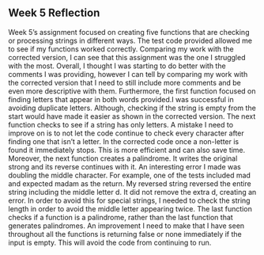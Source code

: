 ## Week 5 Reflection 

Week 5’s assignment focused on creating five functions that are checking or processing strings in different ways. The test code provided allowed me to see if my functions worked correctly. Comparing my work with the corrected version, I can see that this assignment was the one I struggled with the most. Overall, I thought I was starting to do better with the comments I was providing, however I can tell by comparing my work with the corrected version that I need to still include more comments and be even more descriptive with them. Furthermore, the first function focused on finding letters that appear in both words provided.I was successful in avoiding duplicate letters. Although, checking if the string is empty from the start would have made it easier as shown in the corrected version. The next function checks to see if a string has only letters. A mistake I need to improve on is to not let the code continue to check every character after finding one that isn’t a letter. In the corrected code once a non-letter is found it immediately stops. This is more efficient and can also save time. Moreover, the next function creates a palindrome. It writes the original strong and its reverse continues with it. An interesting error I made was doubling the middle character. For example, one of the tests included mad and expected madam as the return. My reversed string reversed the entire string including the middle letter d. It did not remove the extra d, creating an error. In order to avoid this for special strings, I needed to check the string length in order to avoid the middle letter appearing twice. The last function checks if a function is a palindrome, rather than the last function that generates palindromes. An improvement I need to make that I have seen throughout all the functions is returning false or none immediately if the input is empty. This will avoid the code from continuing to run.
